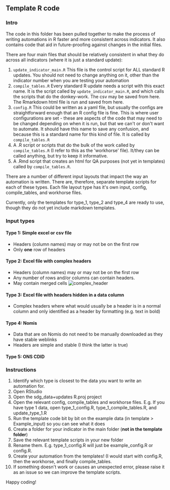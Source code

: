 ## Template R code
  
### Intro
The code in this folder has been pulled together to make the process of writing automations in R faster and more consistent across indicators. 
It also contains code that aid in future-proofing against changes in the initial files.
  
There are four main files that should be relatively consistent in what they do across all indicators (where it is just a standard update):
1. `update_indicator_main.R` This file is the control script for ALL standard R updates. 
You should not need to change anything on it, other than the indicator number when you are testing your automation
2. `compile_tables.R` Every standard R update needs a script with this exact name. It is the script called by `update_indicator_main.R`, 
and which calls the scripts that do the donkey-work. The csv may be saved from here. The Rmarkdown html file is run and saved from here.
3. `config.R` This could be written as a yaml file, but usually the configs are straightforward enough that an R config file is fine. This is where
user configurations are set - these are aspects of the code that may need to be changed depending on when it is run, but that we can't or don't want to automate.
It should have this name to save any confusion, and because this is a standard name for this kind of file. It is called by `compile_tables.R`
4. A .R script or scripts that do the bulk of the work called by `compile_tables.R` (I refer to this as the 'workhorse' file). 
It/they can be called anything, but try to keep it informative.
5. A .Rmd script that creates an html for QA purposes (not yet in templates) called by `compile_tables.R`.
  
There are a number of different input layouts that impact the way an automation is written. There are, therefore, separate template scripts for each of these types. Each file layout type has it's own input, config, compile_tables, and workhorse files.  
  
Currently, only the templates for type_1, type_2 and type_4 are ready to use, though they do not yet include markdown templates.  
  
### Input types
#### Type 1: Simple excel or csv file 
- Headers (column names) may or may not be on the first row
- Only **one** row of headers  
  
#### Type 2: Excel file with complex headers
- Headers (column names) may or may not be on the first row
- Any number of rows and/or columns can contain headers. 
- May contain merged cells
![complex_header](https://user-images.githubusercontent.com/52452377/130663339-d953d7ee-13d1-4422-aa48-e8d6091285d0.jpg)
  
#### Type 3: Excel file with headers hidden in a data column
- Complex headers where what would usually be a header is in a normal column and only identified as a header by formatting (e.g. text in bold)
  
#### Type 4: Nomis
- Data that are on Nomis do not need to be manually downloaded as they have stable weblinks
- Headers are simple and stable (I think the latter is true)
   
#### Type 5: ONS CDID 

### Instructions
1. Identify which type is closest to the data you want to write an automation for.
2. Open RStudio
3. Open the sdg_data+updates R.proj project
4. Open the relevant config, compile_tables and workhorse files. E.g. If you have type 1 data, open type_1_config.R, type_1_compile_tables.R, and update_type_1.R
5. Run the template code bit by bit on the example data (in template > Example_input) so you can see what it does
6. Create a folder for your indicator in the main folder (**not in the template folder**)
7. Save the relevant template scripts in your new folder
8. Rename them. E.g. type_1_config.R will just be example_config.R or config.R. 
9. Create your automation from the templates! (I would start with config.R, then the workhorse, and finally compile_tables.
10. If something doesn't work or causes an unexpected error, please raise it as an issue so we can improve the template scripts.

Happy coding!
